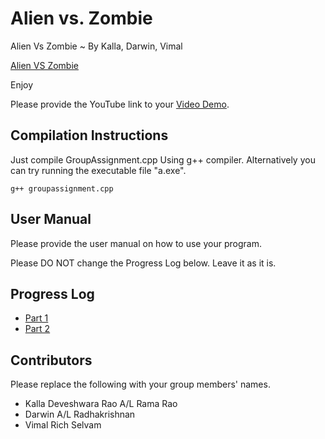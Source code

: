 # Alien vs. Zombie

Alien Vs Zombie ~ By Kalla, Darwin, Vimal

[Alien VS Zombie](Picture.png)

Enjoy 

Please provide the YouTube link to your [Video Demo](https://youtu.be/niNF6hpjggQ).

## Compilation Instructions

Just compile GroupAssignment.cpp Using g++ compiler. Alternatively you can try running the executable file "a.exe".

```
g++ groupassignment.cpp
```

## User Manual

Please provide the user manual on how to use your program.

Please DO NOT change the Progress Log below. Leave it as it is.

## Progress Log

- [Part 1](PART1.md)
- [Part 2](PART2.md)

## Contributors

Please replace the following with your group members' names. 

- Kalla Deveshwara Rao A/L Rama Rao
- Darwin A/L Radhakrishnan
- Vimal Rich Selvam


